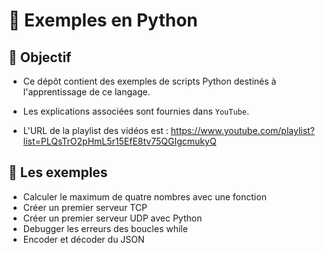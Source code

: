 # 🚀 Exemples en Python

## 🎯 Objectif

- Ce dépôt contient des exemples de scripts Python destinés à l'apprentissage de ce langage.

- Les explications associées sont fournies dans `YouTube`.

- L'URL de la playlist des vidéos est : https://www.youtube.com/playlist?list=PLQsTrO2pHmL5r15EfE8tv75QGIgcmukyQ

## 👀 Les exemples

- Calculer le maximum de quatre nombres avec une fonction
- Créer un premier serveur TCP
- Créer un premier serveur UDP avec Python
- Debugger les erreurs des boucles while
- Encoder et décoder du JSON

